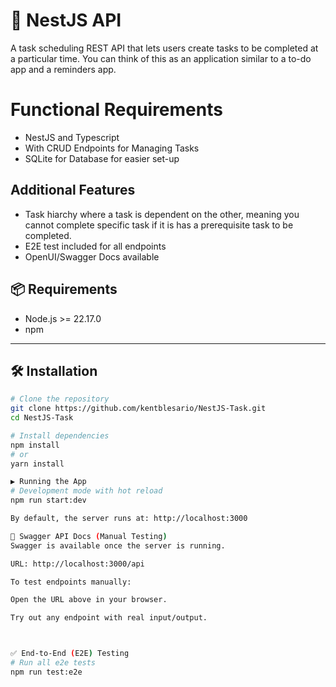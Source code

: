 # 🚀 NestJS API

A task scheduling REST API that lets users create tasks to be completed at a
particular time. You can think of this as an application similar to a to-do app and a
reminders app.

# Functional Requirements
- NestJS and Typescript
- With CRUD Endpoints for Managing Tasks
- SQLite for Database for easier set-up

## Additional Features
- Task hiarchy where a task is dependent on the other, meaning you cannot complete specific task if it is has a prerequisite task to be completed.
- E2E test included for all endpoints
- OpenUI/Swagger Docs available

## 📦 Requirements

- Node.js >= 22.17.0
- npm

---

## 🛠 Installation

```bash
# Clone the repository
git clone https://github.com/kentblesario/NestJS-Task.git
cd NestJS-Task

# Install dependencies
npm install
# or
yarn install

▶️ Running the App
# Development mode with hot reload
npm run start:dev

By default, the server runs at: http://localhost:3000

📘 Swagger API Docs (Manual Testing)
Swagger is available once the server is running.

URL: http://localhost:3000/api

To test endpoints manually:

Open the URL above in your browser.

Try out any endpoint with real input/output.



✅ End-to-End (E2E) Testing
# Run all e2e tests
npm run test:e2e


